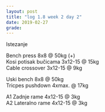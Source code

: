 ```yaml
---
layout: post
title: "log 1.8 week 2 day 2"
date: 2019-02-27
grade:
---
```


Istezanje

Bench press 8x8 @ 50kg (+)     
Kosi potisak bučicama 3x12-15 @ 15kg   
Cable crossover 3x12-15 @ 9kg   

Uski bench 8x8 @ 50kg   
Tricpes pushdown 4xmax. @ 17kg   

A1 Zadnje rame 4x12-15 @ 3kg  
A2 Lateralno rame 4x12-15 @ 3kg  
